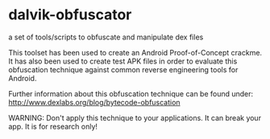 dalvik-obfuscator
=================

a set of tools/scripts to obfuscate and manipulate dex files

This toolset has been used to create an Android Proof-of-Concept crackme. 
It has also been used to create test APK files in order 
to evaluate this obfuscation technique against common 
reverse engineering tools for Android.

Further information about this obfuscation technique can be found under:
http://www.dexlabs.org/blog/bytecode-obfuscation

WARNING: 
Don't apply this technique to your applications. It can break your app.
It is for research only!